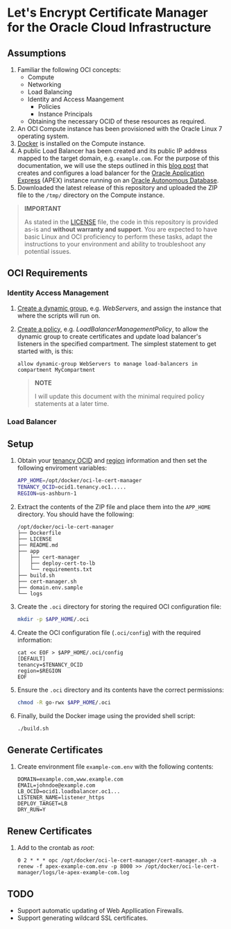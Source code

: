 # Let's Encrypt Certificate Manager for the Oracle Cloud Infrastructure

## Assumptions

1. Familiar the following OCI concepts:
    * Compute
    * Networking
    * Load Balancing
    * Identity and Access Maangement
        * Policies
        * Instance Principals
    * Obtaining the necessary OCID of these resources as required.
1. An OCI Compute instance has been provisioned with the Oracle Linux 7 operating system.
1. [Docker](https://docker.com) is installed on the Compute instance.
1. A public Load Balancer has been created and its public IP address mapped to the target domain, e.g. `example.com`. For the purpose of this documentation, we will use the steps outlined in this [blog post](https://fuzziebrain.com/content/id/2005/) that creates and configures a load balancer for the [Oracle Application Express](https://apex.oracle.com) (APEX) instance running on an [Oracle Autonomous Database](https://www.oracle.com/autonomous-database/).
1. Downloaded the latest release of this repository and uploaded the ZIP file to the `/tmp/` directory on the Compute instance.

> **IMPORTANT**
>
> As stated in the [LICENSE](./LICENSE) file, the code in this repository is provided as-is and **without warranty and support**. You are expected to have basic Linux and OCI proficiency to perform these tasks, adapt the instructions to your environment and ability to troubleshoot any potential issues.

## OCI Requirements

### Identity Access Management

1. [Create a dynamic group](https://docs.cloud.oracle.com/iaas/Content/Identity/Tasks/managingdynamicgroups.htm#ariaid-title9), e.g. *WebServers*, and assign the instance that where the scripts will run on.
1. [Create a policy](https://docs.cloud.oracle.com/iaas/Content/Identity/Tasks/managingpolicies.htm#ariaid-title6), e.g. *LoadBalancerManagementPolicy*, to allow the dynamic group to create certificates and update load balancer's listeners in the specified compartment. The simplest statement to get started with, is this:
    ```
    allow dynamic-group WebServers to manage load-balancers in compartment MyCompartment
    ```

   > **NOTE**
   >
   > I will update this document with the minimal required policy statements at a later time.

### Load Balancer


## Setup

1. Obtain your [tenancy OCID](https://docs.cloud.oracle.com/iaas/Content/General/Concepts/identifiers.htm#tenancy_ocid) and [region](https://docs.cloud.oracle.com/iaas/Content/General/Concepts/regions.htm) information and then set the following enviroment variables:
    ```bash
    APP_HOME=/opt/docker/oci-le-cert-manager
    TENANCY_OCID=ocid1.tenancy.oc1.....
    REGION=us-ashburn-1
    ```
1. Extract the contents of the ZIP file and place them into the `APP_HOME` directory. You should have the following:
    ```
    /opt/docker/oci-le-cert-manager
    ├── Dockerfile
    ├── LICENSE
    ├── README.md
    ├── app
    │   ├── cert-manager
    │   ├── deploy-cert-to-lb
    │   └── requirements.txt
    ├── build.sh
    ├── cert-manager.sh
    ├── domain.env.sample
    └── logs
    ```
1. Create the `.oci` directory for storing the required OCI configuration file:
    ```bash
    mkdir -p $APP_HOME/.oci
    ```
1. Create the OCI configuration file (`.oci/config`) with the required information:
    ```
    cat << EOF > $APP_HOME/.oci/config
    [DEFAULT]
    tenancy=$TENANCY_OCID
    region=$REGION
    EOF
    ```
1. Ensure the `.oci` directory and its contents have the correct permissions:
    ```bash
    chmod -R go-rwx $APP_HOME/.oci
    ```
1. Finally, build the Docker image using the provided shell script:
    ```bash
    ./build.sh
    ```

## Generate Certificates

1. Create environment file `example-com.env` with the following contents:
    ```
    DOMAIN=example.com,www.example.com
    EMAIL=johndoe@example.com
    LB_OCID=ocid1.loadbalancer.oc1...
    LISTENER_NAME=listener_https
    DEPLOY_TARGET=LB
    DRY_RUN=Y
    ```


## Renew Certificates

1. Add to the crontab as *root*:
    ```
    0 2 * * * opc /opt/docker/oci-le-cert-manager/cert-manager.sh -a renew -f apex-example-com.env -p 8000 >> /opt/docker/oci-le-cert-manager/logs/le-apex-example-com.log
    ```

## TODO

* Support automatic updating of Web Appllication Firewalls.
* Support generating wildcard SSL certificates.